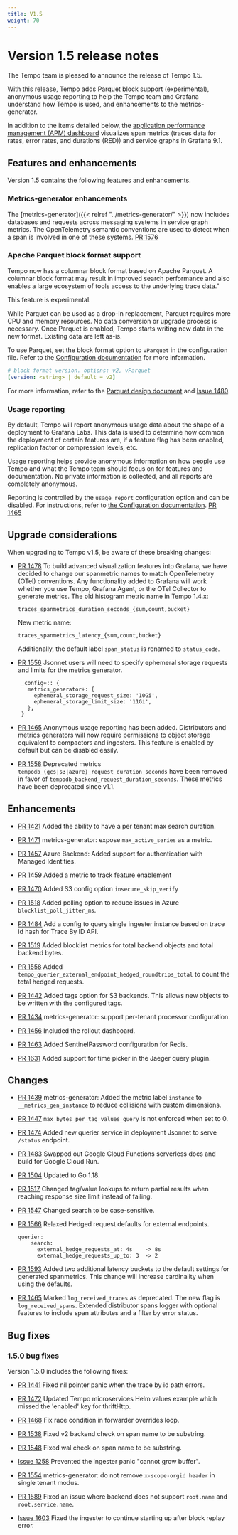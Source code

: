 ```yaml
---
title: V1.5
weight: 70
---
```


# Version 1.5 release notes

The Tempo team is pleased to announce the release of Tempo 1.5.

With this release, Tempo adds Parquet block support (experimental), anonymous usage reporting to help the Tempo team and Grafana understand how Tempo is used, and enhancements to the metrics-generator. 

In addition to the items detailed below, the [application performance management (APM) dashboard](https://grafana.com/docs/tempo/latest/metrics-generator/app-performance-mgmt/) visualizes span metrics (traces data for rates, error rates, and durations (RED)) and service graphs in Grafana 9.1.

## Features and enhancements

Version 1.5 contains the following features and enhancements. 

### Metrics-generator enhancements

The [metrics-generator]({{< relref "../metrics-generator/" >}}) now includes databases and requests across messaging systems in service graph metrics. 
The OpenTelemetry semantic conventions are used to detect when a span is involved in one of these systems. [PR 1576](https://github.com/grafana/tempo/pull/1576)

### Apache Parquet block format support

Tempo now has a columnar block format based on Apache Parquet.
A columnar block format may result in improved search performance and also enables a large ecosystem of tools access to the underlying trace data."

This feature is experimental.

While Parquet can be used as a drop-in replacement, Parquet requires more CPU and memory resources.
No data conversion or upgrade process is necessary.
Once Parquet is enabled, Tempo starts writing new data in the new format.
Existing data are left as-is. 

To use Parquet, set the block format option to `vParquet` in the configuration file.
Refer to the [Configuration documentation](https://grafana.com/docs/tempo/latest/configuration/#storage) for more information.

```yaml
# block format version. options: v2, vParquet
[version: <string> | default = v2]
```

For more information, refer to the [Parquet design document](https://github.com/mdisibio/tempo/blob/design-proposal-parquet/docs/design-proposals/2022-04%20Parquet.md) and [Issue 1480](https://github.com/grafana/tempo/issues/1480).

### Usage reporting
  
By default, Tempo will report anonymous usage data about the shape of a deployment to Grafana Labs. This data is used to determine how common the deployment of certain features are, if a feature flag has been enabled, replication factor or compression levels, etc.

Usage reporting helps provide anonymous information on how people use Tempo and what the Tempo team should focus on for features and documentation. No private information is collected, and all reports are completely anonymous.

Reporting is controlled by the `usage_report` configuration option and can be disabled. For instructions, refer to [the Configuration documentation](https://grafana.com/docs/tempo/latest/configuration/#usage-report). [PR 1465](https://github.com/grafana/tempo/pull/1481)

## Upgrade considerations

When upgrading to Tempo v1.5, be aware of these breaking changes:

- [PR 1478](https://github.com/grafana/tempo/pull/1478) To build advanced visualization features into Grafana, we have decided to change our spanmetric names to match OpenTelemetry (OTel) conventions. Any functionality added to Grafana will work whether you use Tempo, Grafana Agent, or the OTel Collector to generate metrics.
   The old histogram metric name in Tempo 1.4.x:
   ```
   traces_spanmetrics_duration_seconds_{sum,count,bucket}
   ```
   New metric name:
   ```
   traces_spanmetrics_latency_{sum,count,bucket}
   ```
   Additionally, the default label `span_status` is renamed to `status_code`.

- [PR 1556](https://github.com/grafana/tempo/pull/1556) Jsonnet users will need to specify ephemeral storage requests and limits for the metrics generator.
   ```
    _config+:: {
      metrics_generator+: {
        ephemeral_storage_request_size: '10Gi',
        ephemeral_storage_limit_size: '11Gi',
      },
    }
   ```

- [PR 1465](https://github.com/grafana/tempo/pull/1481) Anonymous usage reporting has been added. Distributors and metrics generators will now require permissions to object storage equivalent to compactors and ingesters. This feature is enabled by default but can be disabled easily.

- [PR 1558](https://github.com/grafana/tempo/pull/1558) Deprecated metrics `tempodb_(gcs|s3|azure)_request_duration_seconds` have been removed in favor of `tempodb_backend_request_duration_seconds`. These metrics have been deprecated since v1.1.

## Enhancements

- [PR 1421](https://github.com/grafana/tempo/pull/1421) Added the ability to have a per tenant max search duration.

- [PR 1471](https://github.com/grafana/tempo/pull/1471) metrics-generator: expose `max_active_series` as a metric.

- [PR 1457](https://github.com/grafana/tempo/pull/1457) Azure Backend: Added support for authentication with Managed Identities.  

- [PR 1459](https://github.com/grafana/tempo/pull/1459) Added a metric to track feature enablement

- [PR 1470](https://github.com/grafana/tempo/pull/1470) Added S3 config option `insecure_skip_verify`

- [PR 1518](https://github.com/grafana/tempo/pull/1518) Added polling option to reduce issues in Azure `blocklist_poll_jitter_ms`.

- [PR 1484](https://github.com/grafana/tempo/pull/1484) Add a config to query single ingester instance based on trace id hash for Trace By ID API.

- [PR 1519](https://github.com/grafana/tempo/pull/1519) Added blocklist metrics for total backend objects and total backend bytes.

- [PR 1558](https://github.com/grafana/tempo/pull/1558) Added `tempo_querier_external_endpoint_hedged_roundtrips_total` to count the total hedged requests.

- [PR 1442](https://github.com/grafana/tempo/pull/1442) Added tags option for S3 backends. This allows new objects to be written with the configured tags.

- [PR 1434](https://github.com/grafana/tempo/pull/1434) metrics-generator: support per-tenant processor configuration.

- [PR 1456](https://github.com/grafana/tempo/pull/1456) Included the rollout dashboard.

- [PR 1463](https://github.com/grafana/tempo/pull/1463) Added SentinelPassword configuration for Redis.
 
- [PR 1631](https://github.com/grafana/tempo/pull/1631) Added support for time picker in the Jaeger query plugin.

## Changes

- [PR 1439](https://github.com/grafana/tempo/pull/1439) metrics-generator: Added the metric label `instance` to `__metrics_gen_instance` to reduce collisions with custom dimensions.

- [PR 1447](https://github.com/grafana/tempo/pull/1447) `max_bytes_per_tag_values_query` is not enforced when set to 0.

- [PR 1474](https://github.com/grafana/tempo/pull/1474) Added new querier service in deployment Jsonnet to serve `/status` endpoint.

- [PR 1483](https://github.com/grafana/tempo/pull/1483) Swapped out Google Cloud Functions serverless docs and build for Google Cloud Run.

- [PR 1504](https://github.com/grafana/tempo/pull/1504) Updated to Go 1.18.

- [PR 1517](https://github.com/grafana/tempo/pull/1517) Changed tag/value lookups to return partial results when reaching response size limit instead of failing.

- [PR 1547](https://github.com/grafana/tempo/issues/1547) Changed search to be case-sensitive.

- [PR 1566](https://github.com/grafana/tempo/pull/1566) Relaxed Hedged request defaults for external endpoints.
   ```
   querier:
       search:
         external_hedge_requests_at: 4s    -> 8s
         external_hedge_requests_up_to: 3  -> 2
   ```

- [PR 1593](https://github.com/grafana/tempo/pull/1593) Added two additional latency buckets to the default settings for generated spanmetrics. This change will increase cardinality when using the defaults.

- [PR 1465](https://github.com/grafana/tempo/pull/1465) Marked `log_received_traces` as deprecated. The new flag is `log_received_spans`. Extended distributor spans logger with optional features to include span attributes and a filter by error status.

## Bug fixes

### 1.5.0 bug fixes

Version 1.5.0 includes the following fixes: 

- [PR 1441](https://github.com/grafana/tempo/pull/1441) Fixed nil pointer panic when the trace by id path errors.

- [PR 1472](https://github.com/grafana/tempo/pull/1472) Updated Tempo microservices Helm values example which missed the 'enabled' key for thriftHttp.

- [PR 1468](https://github.com/grafana/tempo/pull/1468) Fix race condition in forwarder overrides loop.

- [PR 1538](https://github.com/grafana/tempo/pull/1538) Fixed v2 backend check on span name to be substring.

- [PR 1548](https://github.com/grafana/tempo/pull/1548) Fixed wal check on span name to be substring.

- [Issue 1258](https://github.com/grafana/tempo/issues/1258) Prevented the ingester panic "cannot grow buffer".

- [PR 1554](https://github.com/grafana/tempo/pull/1554) metrics-generator: do not remove `x-scope-orgid header` in single tenant modus.

- [PR 1589](https://github.com/grafana/tempo/pull/1589) Fixed an issue where backend does not support `root.name` and `root.service.name`.

- [Issue 1603](https://github.com/grafana/tempo/issues/1603) Fixed the ingester to continue starting up after block replay error.